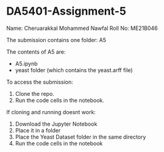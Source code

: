 # DA5401-Assignment-5
Name: Cheruarakkal Mohammed Nawfal 
Roll No: ME21B046

The submission contains one folder:
A5

The contents of A5 are:
- A5.ipynb
- yeast folder (which contains the yeast.arff file)

To access the submission:
1. Clone the repo.
2. Run the code cells in the notebook.

If cloning and running doesnt work:
1. Download the Jupyter Notebook
2. Place it in a folder
3. Place the Yeast Dataset folder in the same directory
4. Run the code cells in the notebook
